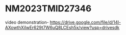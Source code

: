 # NM2023TMID27346
video demonstration- https://drive.google.com/file/d/14l-AXowthXiIwEr629t7W6uQ8LCEsh5x/view?usp=drivesdk
